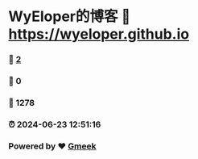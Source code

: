 # WyEloper的博客 :link: https://wyeloper.github.io 
### :page_facing_up: [2](https://wyeloper.github.io/tag.html) 
### :speech_balloon: 0 
### :hibiscus: 1278 
### :alarm_clock: 2024-06-23 12:51:16 
### Powered by :heart: [Gmeek](https://github.com/Meekdai/Gmeek)
